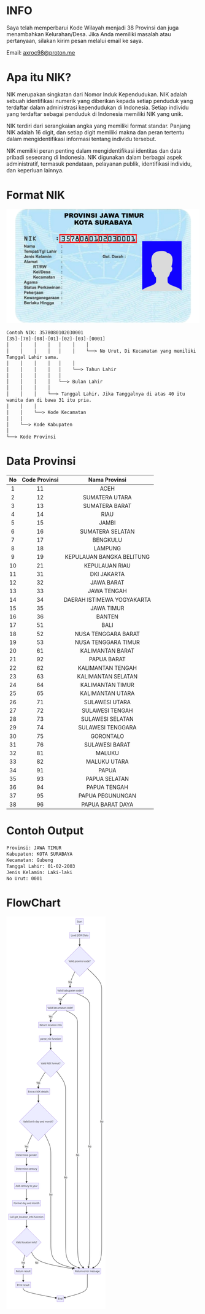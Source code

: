 # INFO
Saya telah memperbarui Kode Wilayah menjadi 38 Provinsi dan juga menambahkan Kelurahan/Desa. Jika Anda memiliki masalah atau pertanyaan, silakan kirim pesan melalui email ke saya.

Email: axroc98@proton.me

# Apa itu NIK?
NIK merupakan singkatan dari Nomor Induk Kependudukan. NIK adalah sebuah identifikasi numerik yang diberikan kepada setiap penduduk yang terdaftar dalam administrasi kependudukan di Indonesia. Setiap individu yang terdaftar sebagai penduduk di Indonesia memiliki NIK yang unik.

NIK terdiri dari serangkaian angka yang memiliki format standar. Panjang NIK adalah 16 digit, dan setiap digit memiliki makna dan peran tertentu dalam mengidentifikasi informasi tentang individu tersebut.

NIK memiliki peran penting dalam mengidentifikasi identitas dan data pribadi seseorang di Indonesia. NIK digunakan dalam berbagai aspek administratif, termasuk pendataan, pelayanan publik, identifikasi individu, dan keperluan lainnya.

# Format NIK

![Foto Format NIK di KTP](format_nik_ktp.png)
```
Contoh NIK: 3578080102030001
[35]-[78]-[08]-[01]-[02]-[03]-[0001]
│    │    │    │   │    │    │
│    │    │    │   │    │    └──> No Urut, Di Kecamatan yang memiliki Tanggal Lahir sama.
│    │    │    │   │    │ 
│    │    │    │   │    └──> Tahun Lahir
│    │    │    │   │
│    │    │    │   └──> Bulan Lahir
│    │    │    │
│    │    │    └──> Tanggal Lahir. Jika Tanggalnya di atas 40 itu wanita dan di bawa 31 itu pria.
│    │    │
│    │    └──> Kode Kecamatan
│    │
│    └──> Kode Kabupaten
│
└──> Kode Provinsi
```

# Data Provinsi

| No   | Code Provinsi | Nama Provinsi |
|:----:|:-------------:|:-------------:|
| 1    | 11 | ACEH |
| 2    | 12 | SUMATERA UTARA |
| 3    | 13 | SUMATERA BARAT |
| 4 | 14 | RIAU |
| 5 | 15 | JAMBI |
| 6 | 16 | SUMATERA SELATAN |
| 7 | 17 | BENGKULU |
| 8 | 18 | LAMPUNG |
| 9 | 19 | KEPULAUAN BANGKA BELITUNG |
| 10 | 21 | KEPULAUAN RIAU |
| 11 | 31 | DKI JAKARTA |
| 12 | 32 | JAWA BARAT |
| 13 | 33 | JAWA TENGAH |
| 14 | 34 | DAERAH ISTIMEWA YOGYAKARTA |
| 15 | 35 | JAWA TIMUR |
| 16 | 36 | BANTEN |
| 17 | 51 | BALI |
| 18 | 52 | NUSA TENGGARA BARAT |
| 19 | 53 | NUSA TENGGARA TIMUR |
| 20 | 61 | KALIMANTAN BARAT |
| 21 | 92 | PAPUA BARAT |
| 22 | 62 | KALIMANTAN TENGAH |
| 23 | 63 | KALIMANTAN SELATAN |
| 24 | 64 | KALIMANTAN TIMUR |
| 25 | 65 | KALIMANTAN UTARA |
| 26 | 71 | SULAWESI UTARA |
| 27 | 72 | SULAWESI TENGAH |
| 28 | 73 | SULAWESI SELATAN |
| 29 | 74 | SULAWESI TENGGARA |
| 30 | 75 | GORONTALO |
| 31 | 76 | SULAWESI BARAT |
| 32 | 81 | MALUKU |
| 33 | 82 | MALUKU UTARA |
| 34 | 91 | PAPUA |
| 35 | 93 | PAPUA SELATAN |
| 36 | 94 | PAPUA TENGAH |
| 37 | 95 | PAPUA PEGUNUNGAN |
| 38 | 96 | PAPUA BARAT DAYA |

# Contoh Output
```
Provinsi: JAWA TIMUR
Kabupaten: KOTA SURABAYA
Kecamatan: Gubeng
Tanggal Lahir: 01-02-2003
Jenis Kelamin: Laki-laki
No Urut: 0001
```

# FlowChart

![FlowChart Mermaid Diagram](flowchart_mermaid_diagram.png)